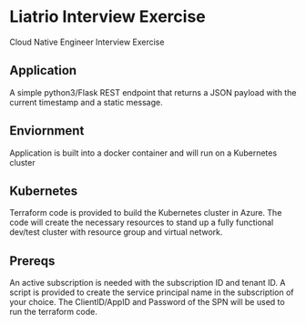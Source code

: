 # Liatrio Interview Exercise
Cloud Native Engineer Interview Exercise

## Application
 A simple python3/Flask REST endpoint that returns a JSON payload with the current timestamp and a static message.

## Enviornment
Application is built into a docker container and will run on a Kubernetes cluster

## Kubernetes
Terraform code is provided to build the Kubernetes cluster in Azure. The code will create the necessary resources to stand up a fully functional dev/test cluster with resource group and virtual network. 

## Prereqs
An active subscription is needed with the subscription ID and tenant ID. A script is provided to create the service principal name in the subscription of your choice. The ClientID/AppID and Password of the SPN will be  used to run the terraform code. 